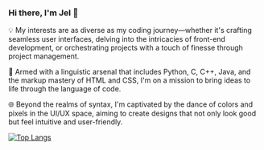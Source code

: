 ### Hi there, I'm Jel 👋

💡 My interests are as diverse as my coding journey—whether it's crafting seamless user interfaces, delving into the intricacies of front-end development, or orchestrating projects with a touch of finesse through project management.

🚀 Armed with a linguistic arsenal that includes Python, C, C++, Java, and the markup mastery of HTML and CSS, I'm on a mission to bring ideas to life through the language of code.

🌐 Beyond the realms of syntax, I'm captivated by the dance of colors and pixels in the UI/UX space, aiming to create designs that not only look good but feel intuitive and user-friendly.

[![Top Langs](https://github-readme-stats.vercel.app/api/top-langs/?username=anjeellun)](https://github.com/anjellun/github-readme-stats)

<!--
**Anjeellun/Anjeellun** is a ✨ _special_ ✨ repository because its `README.md` (this file) appears on your GitHub profile.

Here are some ideas to get you started:

- 🔭 I’m currently working on ...
- 🌱 I’m currently learning ...
- 👯 I’m looking to collaborate on ...
- 🤔 I’m looking for help with ...
- 💬 Ask me about ...
- 📫 How to reach me: ...
- 😄 Pronouns: ...
- ⚡ Fun fact: ...
-->


